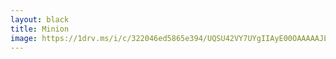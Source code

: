 ```yaml
---
layout: black
title: Minion
image: https://1drv.ms/i/c/322046ed5865e394/UQSU42VY7UYgIIAyE00OAAAAAJLWp1EjyLDs3aY?width=1415
---
```

